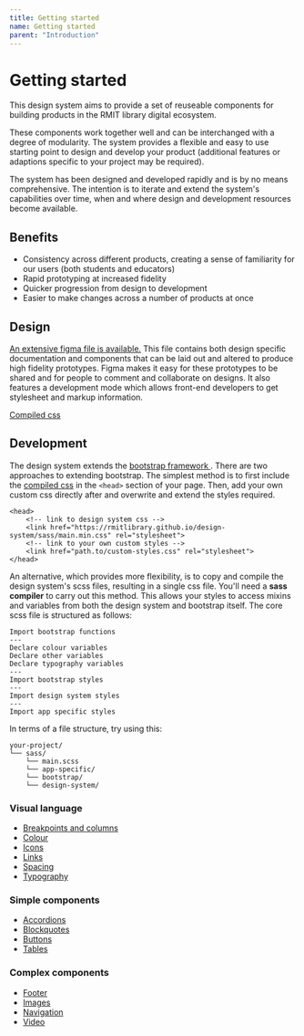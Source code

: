 ```yaml
---
title: Getting started
name: Getting started
parent: "Introduction"
---
```

<h1 class="margin-top-zero">Getting started</h1>
<p class="lead">This design system aims to provide a set of reuseable components for building products in the RMIT library digital ecosystem.</p>
<p class="lead">These components work together well and can be interchanged with a degree of modularity. The system provides a flexible and easy to use starting point to design and develop your product (additional features or adaptions specific to your project may be required).</p>
<p>The system has been designed and developed rapidly and is by no means comprehensive. The intention is to iterate and extend the system's capabilities over time, when and where design and development resources become available.
</p>
<h2>Benefits</h2>
<ul>
	<li>Consistency across different products, creating a sense of familiarity for our users (both students and educators)</li>
	<li>Rapid prototyping at increased fidelity</li>
	<li>Quicker progression from design to development</li>
	<li>Easier to make changes across a number of products at once</li>
</ul>
<h2>Design</h2>
<p><a href="https://www.figma.com/design/Yz0Lo4VBsmpcXAujA3HmFV/Library-design-system?node-id=1239-2">An extensive figma file is available.</a> This file contains both design specific documentation and components that can be laid out and altered to produce high fidelity prototypes. Figma makes it easy for these prototypes to be shared and for people to comment and collaborate on designs. It also features a  development mode which allows front-end developers to get stylesheet and markup information.</p>
<a href="https://rmitlibrary.github.io/design-system/sass/main.min.css" class="link-large">Compiled css</a>
<h2>Development</h2>
<p>The design system extends the <a href="https://getbootstrap.com/docs/4.1/getting-started/introduction/">bootstrap framework </a>. There are two approaches to extending bootstrap. The simplest method is to first include the <a href="https://rmitlibrary.github.io/design-system/sass/main.min.css">compiled css</a> in the <code>&lt;head&gt;</code> section of your page. Then, add your own custom css directly after and overwrite and extend the styles required.</p>
<div class="highlight">
<pre class="chroma">
<code class="language-html">&lt;head&gt;
	&lt;!-- link to design system css --&gt;
	&lt;link href=&quot;https://rmitlibrary.github.io/design-system/sass/main.min.css&quot; rel=&quot;stylesheet&quot;&gt;
	&lt;!-- link to your own custom styles --&gt;
	&lt;link href=&quot;path.to/custom-styles.css&quot; rel=&quot;stylesheet&quot;&gt;
&lt;/head&gt;</code>
</pre></div>
<p>An alternative, which provides more flexibility, is to copy and compile the design system's scss files, resulting in a single css file. You'll need a <strong>sass compiler</strong> to carry out this method.  This allows your styles to access mixins and variables from both the design system and bootstrap itself. The core scss file is structured as follows:</p>
<div class="highlight">
<pre class="chroma">
<code class="language-html">Import bootstrap functions
---
Declare colour variables
Declare other variables
Declare typography variables
---
Import bootstrap styles
---
Import design system styles
---
Import app specific styles</code>
</pre></div>
<p>In terms of a file structure, try using this:</p>
<div class="highlight">
<pre class="chroma">
<code class="language-html">your-project/
└── sass/
    └── main.scss
    └── app-specific/
    └── bootstrap/
    └── design-system/</code>
</pre></div>
<div class="margin-top-xl">
	<h3>Visual language</h3>
	<ul class="link-list">
		<li><a href="/design-system/visual/breakpoints/">Breakpoints and columns</a></li>
        <li><a href="/design-system/visual/colour/">Colour</a></li>
        <li><a href="/design-system/visual/icons/">Icons</a></li>
		<li><a href="/design-system/visual/links/">Links</a></li>
		<li><a href="/design-system/visual/spacing/">Spacing</a></li>
		<li><a href="/design-system/visual/typography/">Typography</a></li>
	</ul>
</div>
<div>
	<h3>Simple components</h3>
	<ul class="link-list">
		<li><a href="/design-system/components-simple/accordions/">Accordions</a></li>
        <li><a href="/design-system/components-simple/blockquotes/">Blockquotes</a></li>
        <li><a href="/design-system/components-simple/buttons/">Buttons</a></li>
        <li><a href="/design-system/components-simple/tables/">Tables</a></li>
	</ul>
</div>
<div>
	<h3>Complex components</h3>
	<ul class="link-list">
		<li><a href="/design-system/components-complex/footer/">Footer</a></li>
        <li><a href="/design-system/components-complex/images/">Images</a></li>
        <li><a href="/design-system/components-complex/navigation/">Navigation</a></li>
		<li><a href="/design-system/components-complex/navigation/">Video</a></li>
	</ul>
</div>